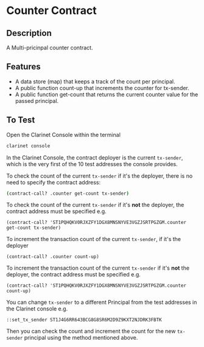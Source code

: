 # Counter Contract


## Description

A Multi-pricinpal counter contract.

## Features
- A data store (map) that keeps a track of the count per principal.
- A public function count-up that increments the counter for tx-sender.
- A public function get-count that returns the current counter value for the passed principal.

## To Test

Open the Clarinet Console within the terminal

```bash
clarinet console
```

In the Clarinet Console, the contract deployer is the current `tx-sender`, which is the very first of the 10 test addresses the console provides.


To check the count of the current `tx-sender` if it's the deployer, there is no need to specify the contract address:
```bash
(contract-call? .counter get-count tx-sender)
```

To check the count of the current `tx-sender` if it's **not** the deployer, the contract address must be specified e.g.
```clarity
(contract-call? 'ST1PQHQKV0RJXZFY1DGX8MNSNYVE3VGZJSRTPGZGM.counter get-count tx-sender)
```

To increment the transaction count of the current `tx-sender`, if it's the deployer
```clarity
(contract-call? .counter count-up)
```

To increment the transaction count of the current `tx-sender` if it's **not** the deployer, the contract address must be specified e.g.
```clarity
(contract-call? 'ST1PQHQKV0RJXZFY1DGX8MNSNYVE3VGZJSRTPGZGM.counter count-up)
```

You can change `tx-sender` to a different Principal from the test addresses in the Clarinet console e.g.

```clarity
::set_tx_sender ST1J4G6RR643BCG8G8SR6M2D9Z9KXT2NJDRK3FBTK
```
Then you can check the count and increment the count for the new `tx-sender` principal using the method mentioned above.
